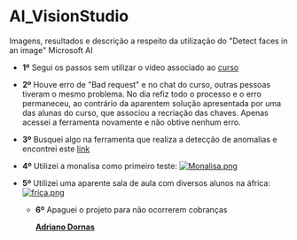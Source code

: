 # AI_VisionStudio
Imagens, resultados e descrição a respeito da utilização do "Detect faces in an image" Microsoft AI

- **1º** Segui os passos sem utilizar o vídeo associado ao [curso](https://web.dio.me/lab/reconhecimento-facial-com-azure-ml-transformando-imagens-em-dadosa-no-azure-ml/learning/b643df31-5345-4fb4-9be4-478fe43a93e4)
- **2º** Houve erro de "Bad request" e no chat do curso, outras pessoas tiveram o mesmo problema. No dia refiz todo o processo e o erro permaneceu, ao contrário da aparentem solução apresentada por uma das alunas do curso, que associou a recriação das chaves. Apenas acessei a ferramenta novamente e não obtive nenhum erro.
- **3º** Busquei algo na ferramenta que realiza a detecção de anomalias e encontrei este [link](https://portal.azure.com/?azure-portal=true#@adryanosilvahotmail.onmicrosoft.com/resource/subscriptions/e279ef88-4c66-4417-bf54-441a3ff40b68/resourceGroups/LAB_AI-900/providers/microsoft.alertsmanagement/smartDetectorAlertRules/Failure%20Anomalies%20-%20labai9008864589140/overview)
- **4º** Utilizei a monalisa como primeiro teste:
  [![Monalisa.png](https://i.postimg.cc/XNsVhYLN/Monalisa.png)](https://postimg.cc/jCJ0nKBB)

- **5º** Utilizei uma aparente sala de aula com diversos alunos na áfrica:
  [![frica.png](https://i.postimg.cc/QMVfmSfJ/frica.png)](https://postimg.cc/GBwPhPw4)

  - **6º** Apaguei o projeto para não ocorrerem cobranças
 
    [**Adriano Dornas**](https://br.linkedin.com/in/adriano-dornas-03abb9103)
